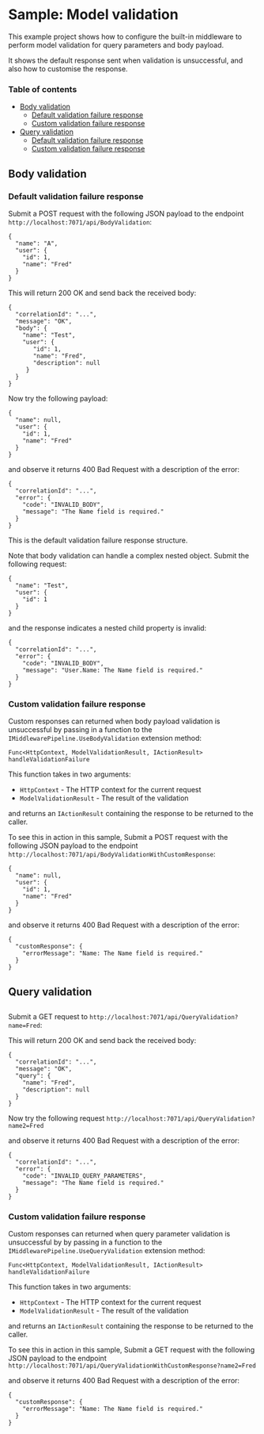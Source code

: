 ﻿# Sample: Model validation

This example project shows how to configure the built-in middleware to perform model validation for query parameters and body payload.

It shows the default response sent when validation is unsuccessful, and also how to customise the response.

### Table of contents
 - [Body validation](#bodyvalidation)
     - [Default validation failure response](#defaultbodyvalidationresponse)
     - [Custom validation failure response](#custombodyvalidationresponse)
 - [Query validation](#queryvalidation)
     - [Default validation failure response](#defaultqueryvalidationresponse)
     - [Custom validation failure response](#customqueryvalidationresponse)


<a name="bodyvalidation" />

## Body validation

<a name="defaultbodyvalidationresponse" />

### Default validation failure response

Submit a POST request with the following JSON payload to the endpoint `http://localhost:7071/api/BodyValidation`:

```
{
  "name": "A",
  "user": {
    "id": 1,
    "name": "Fred"
  }
}
```

This will return 200 OK and send back the received body:

```
{
  "correlationId": "...",
  "message": "OK",
  "body": {
    "name": "Test",
    "user": {
       "id": 1,
       "name": "Fred",
       "description": null
     }
  }
}
```

Now try the following payload:

```
{
  "name": null,
  "user": {
    "id": 1,
    "name": "Fred"
  }
}
```

and observe it returns 400 Bad Request with a description of the error:

```
{
  "correlationId": "...",
  "error": {
    "code": "INVALID_BODY",
    "message": "The Name field is required."
  }
}
```

This is the default validation failure response structure.

Note that body validation can handle a complex nested object.  Submit the following request:

```
{
  "name": "Test",
  "user": {
    "id": 1
  }
}
```

and the response indicates a nested child property is invalid:

```
{
  "correlationId": "...",
  "error": {
    "code": "INVALID_BODY",
    "message": "User.Name: The Name field is required."
  }
}
```

<a name="custombodyvalidationresponse" />

### Custom validation failure response
Custom responses can returned when body payload validation is unsuccessful by passing in a function to the `IMiddlewarePipeline.UseBodyValidation` extension method:

```
Func<HttpContext, ModelValidationResult, IActionResult> handleValidationFailure
```

This function takes in two arguments:
- `HttpContext` - The HTTP context for the current request
- `ModelValidationResult` - The result of the validation

and returns an `IActionResult` containing the response to be returned to the caller.

To see this in action in this sample, Submit a POST request with the following JSON payload to the endpoint `http://localhost:7071/api/BodyValidationWithCustomResponse`:


```
{
  "name": null,
  "user": {
    "id": 1,
    "name": "Fred"
  }
}
```

and observe it returns 400 Bad Request with a description of the error:

```
{
  "customResponse": {
    "errorMessage": "Name: The Name field is required."
  }
}
```

<a name="queryvalidation" />

## Query validation

<a name="defaultqueryvalidationresponse" />

##

Submit a GET request to `http://localhost:7071/api/QueryValidation?name=Fred`:

This will return 200 OK and send back the received body:

```
{
  "correlationId": "...",
  "message": "OK",
  "query": {
    "name": "Fred",
    "description": null
  }
}
```

Now try the following request `http://localhost:7071/api/QueryValidation?name2=Fred`

and observe it returns 400 Bad Request with a description of the error:

```
{
  "correlationId": "...",
  "error": {
    "code": "INVALID_QUERY_PARAMETERS",
    "message": "The Name field is required."
  }
}
```

<a name="customqueryvalidationresponse" />

### Custom validation failure response
Custom responses can returned when query parameter validation is unsuccessful by  by passing in a function to the `IMiddlewarePipeline.UseQueryValidation` extension method:

```
Func<HttpContext, ModelValidationResult, IActionResult> handleValidationFailure
```

This function takes in two arguments:
- `HttpContext` - The HTTP context for the current request
- `ModelValidationResult` - The result of the validation

and returns an `IActionResult` containing the response to be returned to the caller.

To see this in action in this sample, Submit a GET request with the following JSON payload to the endpoint `http://localhost:7071/api/QueryValidationWithCustomResponse?name2=Fred`


and observe it returns 400 Bad Request with a description of the error:

```
{
  "customResponse": {
    "errorMessage": "Name: The Name field is required."
  }
}
```